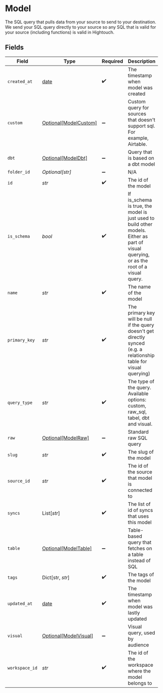 # Model

The SQL query that pulls data from your source to send to your destination.
We send your SQL query directly to your source so any SQL that is valid for your source (including functions) is valid in Hightouch.


## Fields

| Field                                                                                                                                    | Type                                                                                                                                     | Required                                                                                                                                 | Description                                                                                                                              |
| ---------------------------------------------------------------------------------------------------------------------------------------- | ---------------------------------------------------------------------------------------------------------------------------------------- | ---------------------------------------------------------------------------------------------------------------------------------------- | ---------------------------------------------------------------------------------------------------------------------------------------- |
| `created_at`                                                                                                                             | [date](https://docs.python.org/3/library/datetime.html#date-objects)                                                                     | :heavy_check_mark:                                                                                                                       | The timestamp when model was created                                                                                                     |
| `custom`                                                                                                                                 | [Optional[ModelCustom]](../../models/shared/modelcustom.md)                                                                              | :heavy_minus_sign:                                                                                                                       | Custom query for sources that doesn't support sql. For example, Airtable.                                                                |
| `dbt`                                                                                                                                    | [Optional[ModelDbt]](../../models/shared/modeldbt.md)                                                                                    | :heavy_minus_sign:                                                                                                                       | Query that is based on a dbt model                                                                                                       |
| `folder_id`                                                                                                                              | *Optional[str]*                                                                                                                          | :heavy_minus_sign:                                                                                                                       | N/A                                                                                                                                      |
| `id`                                                                                                                                     | *str*                                                                                                                                    | :heavy_check_mark:                                                                                                                       | The id of the model                                                                                                                      |
| `is_schema`                                                                                                                              | *bool*                                                                                                                                   | :heavy_check_mark:                                                                                                                       | If is_schema is true, the model is just used to build other models.<br/>Either as part of visual querying, or as the root of a visual query. |
| `name`                                                                                                                                   | *str*                                                                                                                                    | :heavy_check_mark:                                                                                                                       | The name of the model                                                                                                                    |
| `primary_key`                                                                                                                            | *str*                                                                                                                                    | :heavy_check_mark:                                                                                                                       | The primary key will be null if the query doesn't get directly synced (e.g. a relationship table for visual querying)                    |
| `query_type`                                                                                                                             | *str*                                                                                                                                    | :heavy_check_mark:                                                                                                                       | The type of the query. Available options: custom, raw_sql, tabel, dbt and visual.                                                        |
| `raw`                                                                                                                                    | [Optional[ModelRaw]](../../models/shared/modelraw.md)                                                                                    | :heavy_minus_sign:                                                                                                                       | Standard raw SQL query                                                                                                                   |
| `slug`                                                                                                                                   | *str*                                                                                                                                    | :heavy_check_mark:                                                                                                                       | The slug of the model                                                                                                                    |
| `source_id`                                                                                                                              | *str*                                                                                                                                    | :heavy_check_mark:                                                                                                                       | The id of the source that model is connected to                                                                                          |
| `syncs`                                                                                                                                  | List[*str*]                                                                                                                              | :heavy_check_mark:                                                                                                                       | The list of id of syncs that uses this model                                                                                             |
| `table`                                                                                                                                  | [Optional[ModelTable]](../../models/shared/modeltable.md)                                                                                | :heavy_minus_sign:                                                                                                                       | Table-based query that fetches on a table instead of SQL                                                                                 |
| `tags`                                                                                                                                   | Dict[str, *str*]                                                                                                                         | :heavy_check_mark:                                                                                                                       | The tags of the model                                                                                                                    |
| `updated_at`                                                                                                                             | [date](https://docs.python.org/3/library/datetime.html#date-objects)                                                                     | :heavy_check_mark:                                                                                                                       | The timestamp when model was lastly updated                                                                                              |
| `visual`                                                                                                                                 | [Optional[ModelVisual]](../../models/shared/modelvisual.md)                                                                              | :heavy_minus_sign:                                                                                                                       | Visual query, used by audience                                                                                                           |
| `workspace_id`                                                                                                                           | *str*                                                                                                                                    | :heavy_check_mark:                                                                                                                       | The id of the workspace where the model belongs to                                                                                       |